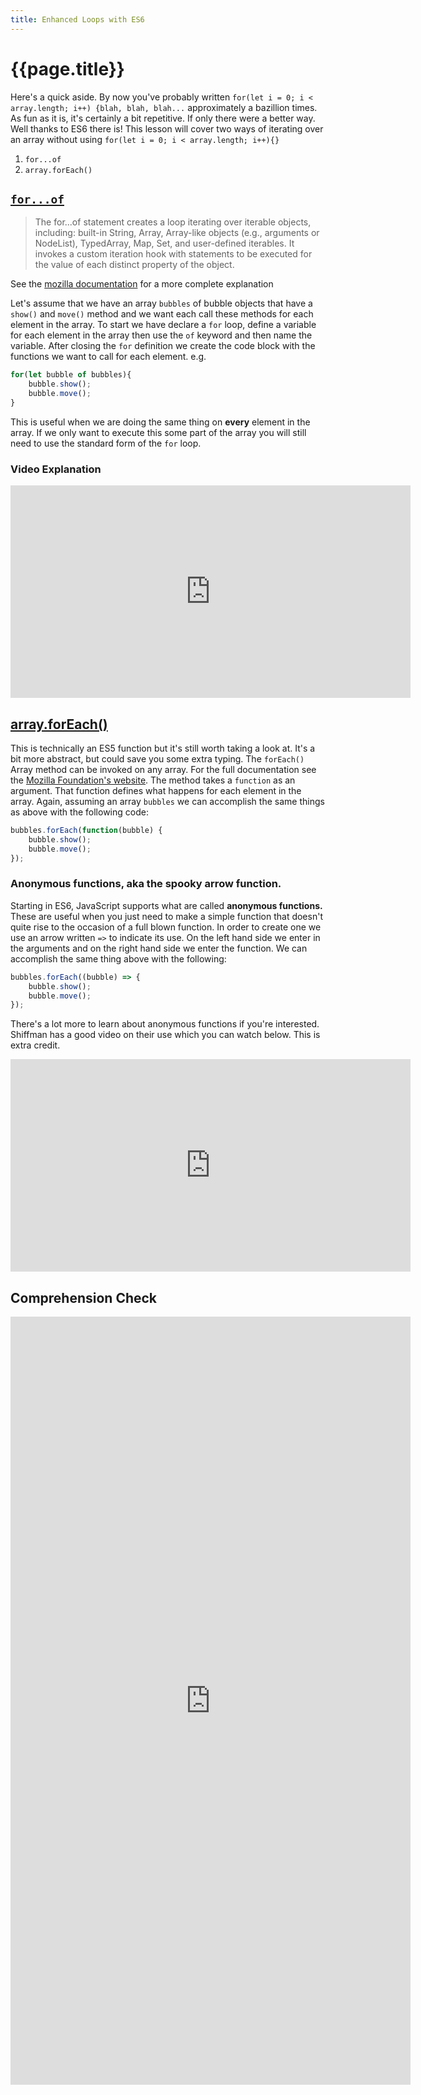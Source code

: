 ```yaml
---
title: Enhanced Loops with ES6
---
```


# {{page.title}}

Here's a quick aside. By now you've probably written  `for(let i = 0; i < array.length; i++) {blah, blah, blah...` approximately a bazillion times. As fun as it is, it's certainly a bit repetitive. If only there were a better way. Well thanks to ES6 there is! This lesson will cover two ways of iterating over an array without using `for(let i = 0; i < array.length; i++){}`

1. `for...of`
1. `array.forEach()`

## [`for...of`](https://developer.mozilla.org/en-US/docs/Web/JavaScript/Reference/Statements/for...of)

> The for...of statement creates a loop iterating over iterable objects, including: built-in String, Array, Array-like objects (e.g., arguments or NodeList), TypedArray, Map, Set, and user-defined iterables. It invokes a custom iteration hook with statements to be executed for the value of each distinct property of the object.

See the [mozilla documentation](https://developer.mozilla.org/en-US/docs/Web/JavaScript/Reference/Statements/for...of) for a more complete explanation

Let's assume that we have an array `bubbles` of bubble objects that have a `show()` and `move()` method and we want each call these methods for each element in the array. To start we have declare a `for` loop, define a variable for each element in the array then use the `of` keyword and then name the variable. After closing the `for` definition we create the code block with the functions we want to call for each element. e.g.

```javascript
for(let bubble of bubbles){
    bubble.show();
    bubble.move();
}
```

This is useful when we are doing the same thing on **every** element in the array. If we only want to execute this some part of the array you will still need to use the standard form of the `for` loop.

### Video Explanation

<iframe width="640" height="340" src="https://www.youtube.com/embed/Y8sMnRQYr3c" frameborder="0" allow="accelerometer; autoplay; encrypted-media; gyroscope; picture-in-picture" allowfullscreen></iframe>

## [array.forEach()](https://developer.mozilla.org/en-US/docs/Web/JavaScript/Reference/Global_Objects/Array/forEach)

This is technically an ES5 function but it's still worth taking a look at. It's a bit more abstract, but could save you some extra typing. The `forEach()` Array method can be invoked on any array. For the full documentation see the [Mozilla Foundation's website](https://developer.mozilla.org/en-US/docs/Web/JavaScript/Reference/Global_Objects/Array/forEach). The method takes a `function` as an argument. That function defines what happens for each element in the array. Again, assuming an array `bubbles` we can accomplish the same things as above with the following code:

```javascript
bubbles.forEach(function(bubble) {
    bubble.show();
    bubble.move();
});
```

### Anonymous functions, aka the spooky arrow function.

Starting in ES6, JavaScript supports what are called **anonymous functions.** These are useful when you just need to make a simple function that doesn't quite rise to the occasion of a full blown function. In order to create one we use an arrow written `=>` to indicate its use. On the left hand side we enter in the arguments and on the right hand side we enter the function. We can accomplish the same thing above with the following:

```javascript
bubbles.forEach((bubble) => {
    bubble.show(); 
    bubble.move();
});
```
There's a lot more to learn about anonymous functions if you're interested. Shiffman has a good video on their use which you can watch below. This is extra credit.

<iframe width="640" height="340" src="https://www.youtube.com/embed/mrYMzpbFz18" frameborder="0" allow="accelerometer; autoplay; encrypted-media; gyroscope; picture-in-picture" allowfullscreen></iframe>

## Comprehension Check

<iframe src="https://docs.google.com/forms/d/e/1FAIpQLSeAhbftovMgSDlJJXezOgEs_6Iryw89EvdMBlfJrcSC_FSTVA/viewform?embedded=true" width="640" height="1229" frameborder="0" marginheight="0" marginwidth="0">Loading...</iframe>

